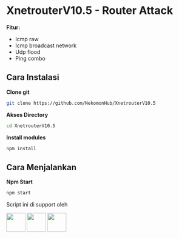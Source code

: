 # XnetrouterV10.5 - Router Attack
**Fitur:**
- Icmp raw
- Icmp broadcast network
- Udp flood
- Ping combo

## Cara Instalasi
**Clone git**
```bash
git clone https://github.com/NekomonHub/XnetrouterV10.5
```
**Akses Directory**
```bash
cd XnetrouterV10.5
```
**Install modules**
```bash
npm install
```
## Cara Menjalankan
**Npm Start**
```bash
npm start
```

<p>Script ini di support oleh</p>
<p>
  <img src="https://cdn-icons-png.flaticon.com/512/919/919825.png" width="50" />
  <img src="https://cdn-icons-png.flaticon.com/512/919/919828.png" width="50" />
  <img src="https://cdn-icons-png.flaticon.com/512/919/919831.png" width="50" />
</p>

